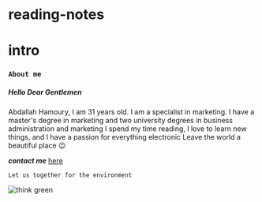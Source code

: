 # reading-notes

# intro


### **`About me`**

##### Hello Dear Gentlemen
Abdallah Hamoury, I am 31 years old. I am a specialist in marketing. I have a master's degree in marketing and two university degrees in business administration and marketing
I spend my time reading, I love to learn new things, and I have a passion for everything electronic
Leave the world a beautiful place :wink:

***contact me*** [here](https://web.facebook.com/abdallah.hamoury)

`Let us together for the environment`

![think green](https://images.all-free-download.com/images/graphicthumb/green_plant_wallpaper_202963.jpg )
